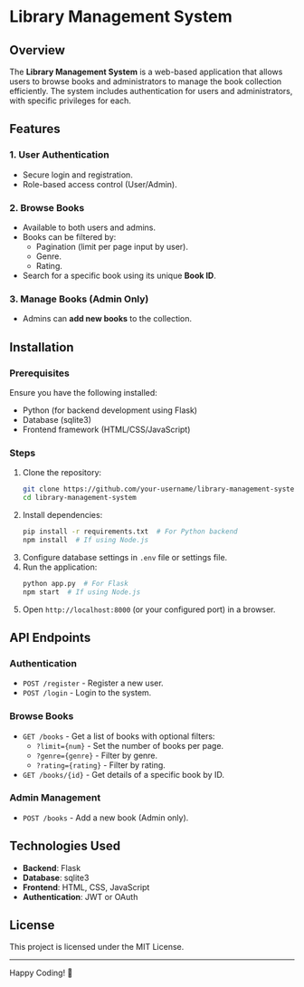 # Library Management System

## Overview
The **Library Management System** is a web-based application that allows users to browse books and administrators to manage the book collection efficiently. The system includes authentication for users and administrators, with specific privileges for each.

## Features
### 1. User Authentication
- Secure login and registration.
- Role-based access control (User/Admin).

### 2. Browse Books
- Available to both users and admins.
- Books can be filtered by:
  - Pagination (limit per page input by user).
  - Genre.
  - Rating.
- Search for a specific book using its unique **Book ID**.

### 3. Manage Books (Admin Only)
- Admins can **add new books** to the collection.

## Installation
### Prerequisites
Ensure you have the following installed:
- Python (for backend development using Flask)
- Database (sqlite3)
- Frontend framework (HTML/CSS/JavaScript)

### Steps
1. Clone the repository:
   ```sh
   git clone https://github.com/your-username/library-management-system.git
   cd library-management-system
   ```
2. Install dependencies:
   ```sh
   pip install -r requirements.txt  # For Python backend
   npm install  # If using Node.js
   ```
3. Configure database settings in `.env` file or settings file.
4. Run the application:
   ```sh
   python app.py  # For Flask
   npm start  # If using Node.js
   ```
5. Open `http://localhost:8000` (or your configured port) in a browser.

## API Endpoints
### Authentication
- `POST /register` - Register a new user.
- `POST /login` - Login to the system.

### Browse Books
- `GET /books` - Get a list of books with optional filters:
  - `?limit={num}` - Set the number of books per page.
  - `?genre={genre}` - Filter by genre.
  - `?rating={rating}` - Filter by rating.
- `GET /books/{id}` - Get details of a specific book by ID.

### Admin Management
- `POST /books` - Add a new book (Admin only).

## Technologies Used
- **Backend**: Flask
- **Database**: sqlite3
- **Frontend**: HTML, CSS, JavaScript
- **Authentication**: JWT or OAuth

## License
This project is licensed under the MIT License.

---
Happy Coding! 🚀

